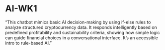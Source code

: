 # AI-WK1
“This chatbot mimics basic AI decision-making by using if-else rules to analyze structured cryptocurrency data. It responds intelligently based on predefined profitability and sustainability criteria, showing how simple logic can guide financial choices in a conversational interface. It’s an accessible intro to rule-based AI.”
